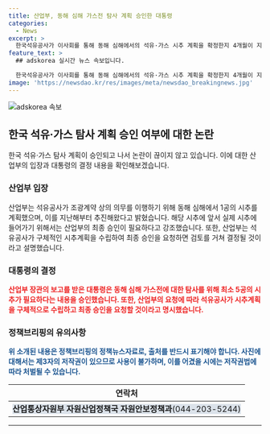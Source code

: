 ```yaml
---
title: 산업부, 동해 심해 가스전 탐사 계획 승인한 대통령
categories:
  - News
excerpt: >
  한국석유공사가 이사회를 통해 동해 심해에서의 석유·가스 시추 계획을 확정한지 4개월이 지난 후, 대통령이 해당 계획을 승인했다는 의혹이 제기되고 있다. 산업부는 석유공사의 계획 수립과 승인 요청을 반복적으로 강조하며 정확한 결정 절차를 밝혔지만, 논란은 여전히 계속되고 있는 상황이다.
feature_text: >
  ## adskorea 실시간 뉴스 속보입니다.

  한국석유공사가 이사회를 통해 동해 심해에서의 석유·가스 시추 계획을 확정한지 4개월이 지난 후, 대통령이 해당 계획을 승인했다는 의혹이 제기되고 있다. 산업부는 석유공사의 계획 수립과 승인 요청을 반복적으로 강조하며 정확한 결정 절차를 밝혔지만, 논란은 여전히 계속되고 있는 상황이다.
image: 'https://newsdao.kr/res/images/meta/newsdao_breakingnews.jpg'
---
```


<p><img src="https://newsdao.kr/res/images/meta/newsdao_breakingnews.jpg" alt="adskorea 속보" /></p>

<h2 data-ke-size="size26">한국 석유·가스 탐사 계획 승인 여부에 대한 논란</h2>

<p data-ke-size="size16">한국 석유·가스 탐사 계획이 승인되고 나서 논란이 끊이지 않고 있습니다. 이에 대한 산업부의 입장과 대통령의 결정 내용을 확인해보겠습니다.</p>

<h3>산업부 입장</h3>

<p data-ke-size="size16">산업부는 석유공사가 조광계약 상의 의무를 이행하기 위해 동해 심해에서 1공의 시추를 계획했으며, 이를 지난해부터 추진해왔다고 밝혔습니다. 해당 시추에 앞서 실제 시추에 들어가기 위해서는 산업부의 최종 승인이 필요하다고 강조했습니다. 또한, 산업부는 석유공사가 구체적인 시추계획을 수립하여 최종 승인을 요청하면 검토를 거쳐 결정될 것이라고 설명했습니다.</p>

<h3>대통령의 결정</h3>

<p data-ke-size="size16"><b><span style="color: #ee2323;">산업부 장관의 보고를 받은 대통령은 동해 심해 가스전에 대한 탐사를 위해 최소 5공의 시추가 필요하다는 내용을 승인했습니다. 또한, 산업부의 요청에 따라 석유공사가 시추계획을 구체적으로 수립하고 최종 승인을 요청할 것이라고 명시했습니다.</span></b></p>

<h3>정책브리핑의 유의사항</h3>

<p data-ke-size="size16"><b><span style="color: #1a5490;">위 소개된 내용은 정책브리핑의 정책뉴스자료로, 출처를 반드시 표기해야 합니다. 사진에 대해서는 제3자의 저작권이 있으므로 사용이 불가하며, 이를 어겼을 시에는 저작권법에 따라 처벌될 수 있습니다.</span></b></p>

<table>
    <thead>
        <tr>
            <th>연락처</th>
        </tr>
    </thead>
    <tbody>
        <tr>
            <td style="text-align: center; height: 17px;"><b><span style="background-color: #21538527;">산업통상자원부 자원산업정책국 자원안보정책과</span></b><span style="background-color: #21538527;">(044-203-5244)</span></td>
        </tr>
    </tbody>
</table>

<hr>

<p data-ke-size="size16">&nbsp;</p>


